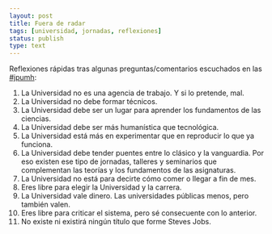 ```yaml
---
layout: post
title: Fuera de radar
tags: [universidad, jornadas, reflexiones]
status: publish
type: text
---
```

Reflexiones rápidas tras algunas preguntas/comentarios escuchados en las [#jpumh](https://twitter.com/#!/search/%23jpumh "Jornadas de Periodismo UMH"):

1. La Universidad no es una agencia de trabajo. Y si lo pretende, mal.
2. La Universidad no debe formar técnicos.
3. La Universidad debe ser un lugar para aprender los fundamentos de las ciencias. 
4. La Universidad debe ser más humanística que tecnológica. 
5. La Universidad está más en experimentar que en reproducir lo que ya funciona. 
6. La Universidad debe tender puentes entre lo clásico y la vanguardia. Por eso existen ese tipo de jornadas, talleres y seminarios que complementan las teorías y los fundamentos de las asignaturas.
7. La Universidad no está para decirte cómo comer o llegar a fin de mes. 
8. Eres libre para elegir la Universidad y la carrera.
9. La Universidad vale dinero. Las universidades públicas menos, pero también valen. 
10. Eres libre para criticar el sistema, pero sé consecuente con lo anterior. 
11. No existe ni existirá ningún título que forme Steves Jobs.
